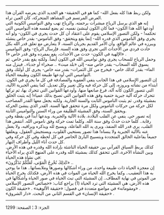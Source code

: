 ------------------------------------------------------------------------

ولكن ربط هذا كله بفعل الله- كما هو في الحقيقة- هو الجديد الذي يعرضه
القرآن هذا العرض المرتسم في المشاهد المتحركة، كأن العين تراه.  
إنه هو الذي يرسل الرياح مبشرات برحمته. والرياح تهب وفق النواميس الكونية
التي أودعها الله هذا الكون- فما كان الكون لينشئ نفسه، ثم يضع لنفسه هذه
النواميس التي تحكمه! - ولكن التصور الإسلامي يقوم على اعتقاد أن كل حدث
يجري في الكون- ولو أنه يجري وفق الناموس الذي قدره الله- إنما يقع ويتحقق-
وفق الناموس- بقدر خاص ينشئه ويبرزه في عالم الواقع. وأن الأمر القديم
بجريان السنة، لا يتعارض مع تعلق قدر الله بكل حادث فردي من الأحداث التي
تجري وفق هذه السنة. فإرسال الرياح- وفق النواميس الإلهية في الكون- حدث من
الأحداث، يقع بمفرده وفق قدر خاص «1» .  
وحمل الرياح للسحاب يجري وفق نواميس الله في الكون أيضاً. ولكنه يقع بقدر
خاص. ثم يسوق الله السحاب- بقدر خاص منه- إلى «بلد ميت» .. صحراء أو
جدباء.. فينزل منه الماء- بقدر كذلك خاص- فيخرج من كل الثمرات- بقدر منه
خاص- يجري كل أولئك وفق النواميس التي أودعها طبيعة الكون وطبيعة الحياة.  
إن التصور الإسلامي في هذا الجانب ينفي العفوية والمصادفة في كل ما يجري في
الكون. ابتداء من نشأته وبروزه، إلى كل حركة فيه وكل تغيير وكل تعديل. كما
ينفي الجبرية الآلية، التي تتصور الكون كأنه آلة، فرغ صانعها منها، وأودعها
القوانين التي تتحرك بها، ثم تركها تتحرك حركة آلية جبرية حتمية وفق هذه
القوانين التي تصبح بذلك عمياء! إنه يثبت الخلق بمشيئة وقدر. ثم يثبت
الناموس الثابت والسنة الجارية. ولكنه يجعل معها القدر المصاحب لكل حركة من
حركات الناموس ولكل مرة تتحقق فيها السنة. القدر الذي ينشئ الحركة ويحقق
السنة، وفق المشيئة الطليقة من وراء السنن والنواميس الثابتة.  
إنه تصور حي. ينفي عن القلب البلادة. بلادة الآلية والجبرية. ويدعها أبداً
في يقظة وفي رقابة.. كلما حدث حدثٌ وفق سنة الله. وكلما تمت حركة وفق ناموس
الله. انتفض هذا القلب، يرى قدر الله المنفذ، ويرى يد الله الفاعلة، ويسبح
لله ويذكره ويراقبه، ولا يغفل عنه بالآلية الجبرية ولا ينساه! هذا تصور
يستحيي القلوب، ويستجيش العقول، ويعلقها جميعاً بفاعلية الخالق المتجددة
وبتسبيح البارئ الحاضر في كل لحظة وفي كل حركة وفي كل حدث آناء الليل
وأطراف النهار.  
كذلك يربط السياق القرآني بين حقيقة الحياة الناشئة بإرادة الله وقدره في
هذه الأرض. وبين النشأة الآخرة، التي تتحقق كذلك بمشيئة الله وقدره على
المنهج الذي يراه الأحياء في نشأة هذه الحياة:  
«كَذلِكَ نُخْرِجُ الْمَوْتى، لَعَلَّكُمْ تَذَكَّرُونَ» ..  
إن معجزة الحياة ذات طبيعة واحدة، من وراء أشكالها وصورها وملابساتها.. هذا
ما يوحي به هذا التعقيب.. وكما يخرج الله الحياة من الموات في هذه الأرض،
فكذلك يخرج الحياة من الموتى في نهاية المطاف.. إن المشيئة التي تبث الحياة
في صور الحياة وأشكالها في هذه الأرض، هي المشيئة التي ترد الحياة (1)
يراجع كتاب: «خصائص التصور الإسلامي ومقوماته» في مواضع متعددة في فصول:
«حقيقة الألوهية» . «حقيقة الكون» .  
«حقيقة الإنسان» في القسم الثاني من البحث. «دار الشروق» .

------------------------------------------------------------------------

الجزء: 3 ¦ الصفحة: 1299
